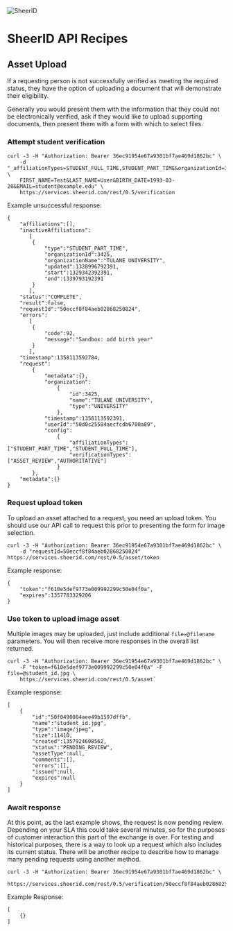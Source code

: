 ![SheerID](http://developer.sheerid.com/common/img/sheerid-logo-small.png)

SheerID API Recipes
===================

Asset Upload
------------

If a requesting person is not successfully verified as meeting the required status, they have the option of uploading a document that will demonstrate their eligibility.

Generally you would present them with the information that they could not be electronically verified, ask if they would like to upload supporting documents, then present them with a form with which to select files.

### Attempt student verification

    curl -3 -H "Authorization: Bearer 36ec91954e67a9301bf7ae469d1862bc" \
        -d "_affiliationTypes=STUDENT_FULL_TIME,STUDENT_PART_TIME&organizationId=3425& \
        FIRST_NAME=Test&LAST_NAME=User&BIRTH_DATE=1993-03-20&EMAIL=student@example.edu" \
        https://services.sheerid.com/rest/0.5/verification

Example unsuccessful response:

    {
        "affiliations":[],
        "inactiveAffiliations":
           [
            {
                "type":"STUDENT_PART_TIME",
                "organizationId":3425,
                "organizationName":"TULANE UNIVERSITY",
                "updated":1328996792391,
                "start":1329342392391,
                "end":1339793192391
            }
           ],
        "status":"COMPLETE",
        "result":false,
        "requestId":"50eccf8f84aeb02868250824",
        "errors":
           [
            {
                "code":92,
                "message":"Sandbox: odd birth year"
            }
           ],
        "timestamp":1358113592784,
        "request":
            {
                "metadata":{},
                "organization":
                    {
                        "id":3425,
                        "name":"TULANE UNIVERSITY",
                        "type":"UNIVERSITY"
                    },
                "timestamp":1358113592391,
                "userId":"50d0c25584aecfcdb6700a89",
                "config":
                    {
                        "affiliationTypes":["STUDENT_PART_TIME","STUDENT_FULL_TIME"],
                        "verificationTypes":["ASSET_REVIEW","AUTHORITATIVE"]
                    }
            },
        "metadata":{}
    }

### Request upload token

To upload an asset attached to a request, you need an upload token. You should use our API call to request this prior to presenting the form for image selection.

    curl -3 -H "Authorization: Bearer 36ec91954e67a9301bf7ae469d1862bc" \
        -d "requestId=50eccf8f84aeb02868250824" https://services.sheerid.com/rest/0.5/asset/token

Example response:

    {
        "token":"f610e5def9773e009992299c50e04f0a",
        "expires":1357783329206
    }

### Use token to upload image asset

Multiple images may be uploaded, just include additional `file=@filename` parameters. You will then receive more responses in the overall list returned.

    curl -3 -H "Authorization: Bearer 36ec91954e67a9301bf7ae469d1862bc" \
        -F "token=f610e5def9773e009992299c50e04f0a" -F file=@student_id.jpg \
        https://services.sheerid.com/rest/0.5/asset`

Example response:

    [
        {
            "id":"50f0490084aee49b1597dffb",
            "name":"student_id.jpg",
            "type":"image/jpeg",
            "size":11410,
            "created":1357924608562,
            "status":"PENDING_REVIEW",
            "assetType":null,
            "comments":[],
            "errors":[],
            "issued":null,
            "expires":null
        }
    ]

### Await response

At this point, as the last example shows, the request is now pending review. Depending on your SLA this could take several minutes, so for the purposes of customer interaction this part of the exchange is over. For testing and historical purposes, there is a way to look up a request which also includes its current status. There will be another recipe to describe how to manage many pending requests using another method.

    curl -3 -H "Authorization: Bearer 36ec91954e67a9301bf7ae469d1862bc" \
        https://services.sheerid.com/rest/0.5/verification/50eccf8f84aeb02868250824`

Example Response:

    [
        {}
    ]

